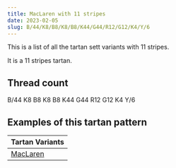 ```yaml
---
title: MacLaren with 11 stripes
date: 2023-02-05
slug: B/44/K8/B8/K8/B8/K44/G44/R12/G12/K4/Y/6
---
```

This is a list of all the tartan sett variants with 11 stripes.

It is a 11 stripes tartan.


## Thread count
B/44 K8 B8 K8 B8 K44 G44 R12 G12 K4 Y/6

## Examples of this tartan pattern

| Tartan Variants |
|---------------|
| [MacLaren](/variants/b/44/k8/b8/k8/b8/k44/g44/r12/g12/k4/y/6-b304080-g008000-k000000-rc00000-yf0c000)||
